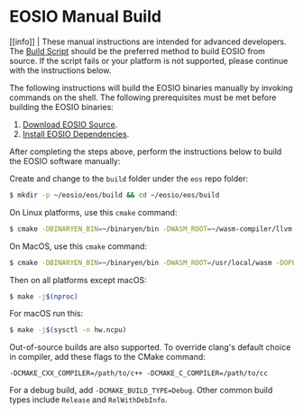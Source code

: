 # EOSIO Manual Build

[[info]]
| These manual instructions are intended for advanced developers. The [Build Script](../00_build-script.md) should be the preferred method to build EOSIO from source. If the script fails or your platform is not supported, please continue with the instructions below.

The following instructions will build the EOSIO binaries manually by invoking commands on the shell. The following prerequisites must be met before building the EOSIO binaries:

1. [Download EOSIO Source](../../01_download-eosio-source.md).
2. [Install EOSIO Dependencies](00_eosio-dependencies/index.md).

After completing the steps above, perform the instructions below to build the EOSIO software manually:

Create and change to the `build` folder under the `eos` repo folder:
```sh
$ mkdir -p ~/eosio/eos/build && cd ~/eosio/eos/build
```

On Linux platforms, use this `cmake` command:
```sh
$ cmake -DBINARYEN_BIN=~/binaryen/bin -DWASM_ROOT=~/wasm-compiler/llvm -DOPENSSL_ROOT_DIR=/usr/local/opt/openssl -DOPENSSL_LIBRARIES=/usr/local/opt/openssl/lib -DBUILD_MONGO_DB_PLUGIN=true ..
```

On MacOS, use this `cmake` command:
```sh
$ cmake -DBINARYEN_BIN=~/binaryen/bin -DWASM_ROOT=/usr/local/wasm -DOPENSSL_ROOT_DIR=/usr/local/opt/openssl -DOPENSSL_LIBRARIES=/usr/local/opt/openssl/lib -DBUILD_MONGO_DB_PLUGIN=true ..
```

Then on all platforms except macOS:
```sh
$ make -j$(nproc)
```

For macOS run this:
```sh
$ make -j$(sysctl -n hw.ncpu)
```

Out-of-source builds are also supported. To override clang's default choice in compiler, add these flags to the CMake command:

`-DCMAKE_CXX_COMPILER=/path/to/c++ -DCMAKE_C_COMPILER=/path/to/cc`

For a debug build, add `-DCMAKE_BUILD_TYPE=Debug`. Other common build types include `Release` and `RelWithDebInfo`.
